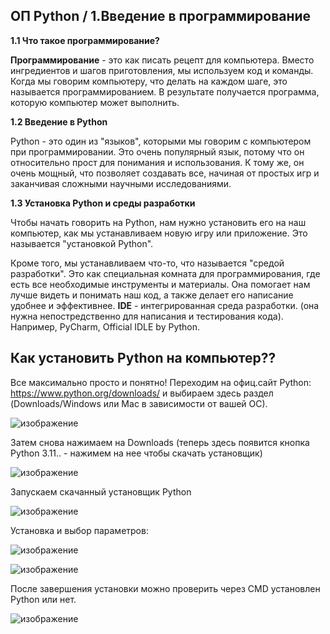 ## ОП Python / 1.Введение в программирование

**1.1 Что такое программирование?**

**Программирование** - это как писать рецепт для компьютера. Вместо ингредиентов и шагов приготовления, мы используем код и команды. Когда мы говорим компьютеру, что делать на каждом шаге, это называется программированием. В результате получается программа, которую компьютер может выполнить.

**1.2 Введение в Python**

Python - это один из "языков", которыми мы говорим с компьютером при программировании. Это очень популярный язык, потому что он относительно прост для понимания и использования. К тому же, он очень мощный, что позволяет создавать все, начиная от простых игр и заканчивая сложными научными исследованиями.

**1.3 Установка Python и среды разработки**

Чтобы начать говорить на Python, нам нужно установить его на наш компьютер, как мы устанавливаем новую игру или приложение. Это называется "установкой Python".

Кроме того, мы устанавливаем что-то, что называется "средой разработки". Это как специальная комната для программирования, где есть все необходимые инструменты и материалы. Она помогает нам лучше видеть и понимать наш код, а также делает его написание удобнее и эффективнее.
**IDE** - интегрированная среда разработки. (она нужна непостредственно для написания и тестирования кода). Например, PyCharm, Official IDLE by Python.

## Как установить Python на компьютер??

Все максимально просто и понятно! Переходим на офиц.сайт Python: https://www.python.org/downloads/ и выбираем здесь раздел (Downloads/Windows или Mac в зависимости от вашей ОС).

![изображение](https://github.com/mrTester202/Python/assets/117897782/8b9b3371-ab81-403a-be42-b9e76818e3a9)

Затем снова нажимаем на Downloads (теперь здесь появится кнопка Python 3.11.. - нажимем на нее чтобы скачать установщик)  

![изображение](https://github.com/mrTester202/Python/assets/117897782/36f940f4-9ec9-4dce-963e-1c340ec2d2c4)

Запускаем скачанный установщик Python

![изображение](https://github.com/mrTester202/Python/assets/117897782/669bff6e-0a8c-4f89-bdfc-94280c525a22)

Установка и выбор параметров:

![изображение](https://github.com/mrTester202/Python/assets/117897782/390a86d0-f685-490b-9d57-a5215a431ab2)

![изображение](https://github.com/mrTester202/Python/assets/117897782/a4c7d4e6-8dc7-4c82-a827-012da5a04f1d)

После завершения установки можно проверить через CMD установлен Python или нет.

![изображение](https://github.com/mrTester202/Python/assets/117897782/fa092961-b6af-4d29-86f9-d7a35f98bec5)
